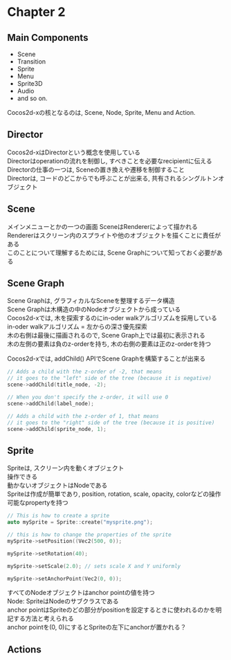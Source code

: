 # Chapter 2

## Main Components

* Scene  
* Transition  
* Sprite  
* Menu  
* Sprite3D  
* Audio  
* and so on.  
  
Cocos2d-xの核となるのは, Scene, Node, Sprite, Menu and Action.  

## Director

Cocos2d-xはDirectorという概念を使用している  
Directorはoperationの流れを制御し, すべきことを必要なrecipientに伝える  
Directorの仕事の一つは, Sceneの置き換えや遷移を制御すること  
Directorは, コードのどこからでも呼ぶことが出来る, 共有されるシングルトンオブジェクト  

## Scene

メインメニューとかの一つの画面
SceneはRendererによって描かれる  
Rendererはスクリーン内のスプライトや他のオブジェクトを描くことに責任がある  
このことについて理解するためには, Scene Graphについて知っておく必要がある  

## Scene Graph

Scene Graphは, グラフィカルなSceneを整理するデータ構造    
Scene Graphは木構造の中のNodeオブジェクトから成っている  
Cocos2d-xでは, 木を探索するのにin-oder walkアルゴリズムを採用している  
in-oder walkアルゴリズム = 左からの深さ優先探索  
木の右側は最後に描画されるので, Scene Graph上では最初に表示される  
木の左側の要素は負のz-orderを持ち, 木の右側の要素は正のz-orderを持つ  
  
Cocos2d-xでは, addChild() APIでScene Graphを構築することが出来る  
```C++
// Adds a child with the z-order of -2, that means
// it goes to the "left" side of the tree (because it is negative)
scene->addChild(title_node, -2);

// When you don't specify the z-order, it will use 0
scene->addChild(label_node);

// Adds a child with the z-order of 1, that means
// it goes to the "right" side of the tree (because it is positive)
scene->addChild(sprite_node, 1);
```

## Sprite

Spriteは, スクリーン内を動くオブジェクト  
操作できる  
動かないオブジェクトはNodeである  
Spriteは作成が簡単であり, position, rotation, scale, opacity, colorなどの操作可能なpropertyを持つ
```C++
// This is how to create a sprite
auto mySprite = Sprite::create("mysprite.png");

// this is how to change the properties of the sprite
mySprite->setPosition((Vec2(500, 0));

mySprite->setRotation(40);

mySprite->setScale(2.0); // sets scale X and Y uniformly

mySprite->setAnchorPoint(Vec2(0, 0));
```

すべてのNodeオブジェクトはanchor pointの値を持つ  
Node: SpriteはNodeのサブクラスである  
anchor pointはSpriteのどの部分がpositionを設定するときに使われるのかを明記する方法と考えられる  
anchor pointを(0, 0)にするとSpriteの左下にanchorが置かれる？  

## Actions
